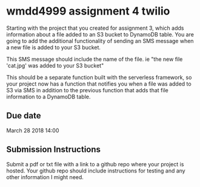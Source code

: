 # wmdd4999 assignment 4 twilio

Starting with the project that you created for assignment 3, which adds
information about a file added to an S3 bucket to DynamoDB table. You are going
to add the additional functionality of sending an SMS message when a new file is
added to your S3 bucket.

This SMS message should include the name of the file. ie "the new file 'cat.jpg' was added to your S3 bucket"

This should be a separate function built with the serverless framework, so your
project now has a function that notifies you when a file was added to S3 via SMS
in addition to the previous function that adds that file information to a
DynamoDB table.

## Due date

March 28 2018 14:00

## Submission Instructions

Submit a pdf or txt file with a link to a github repo where your project is
hosted. Your github repo should include instructions for testing and any other
information I might need.
